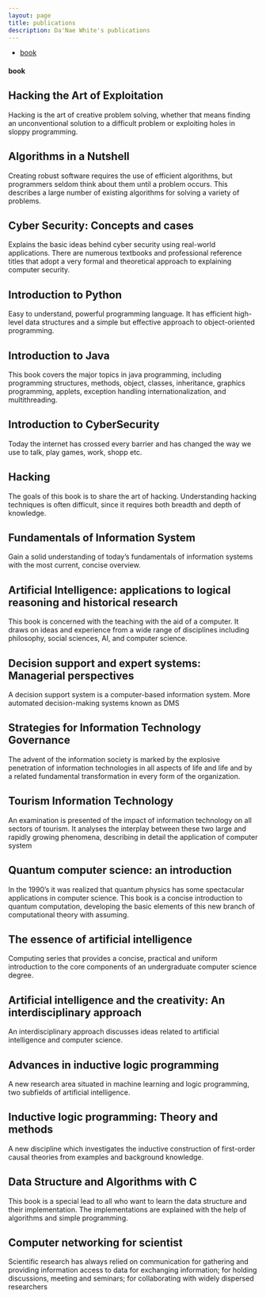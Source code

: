 ```yaml
---
layout: page
title: publications
description: Da'Nae White's publications
---
```


<div class="navbar">
    <div class="navbar-inner">
        <ul class="nav">
            <li><a href="#book">book</a></li>
        </ul>
    </div>
</div>


#### <a name="book"></a>book

## <a name="Hacking the Art of Exploitation"></a>Hacking the Art of Exploitation
Hacking is the art of creative problem solving, whether that means finding an unconventional solution to a difficult problem or exploiting holes in sloppy programming. 


## <a name="Algorithms in a Nutshell"></a>Algorithms in a Nutshell
Creating robust software requires the use of efficient algorithms, but programmers seldom think about them until a problem occurs. This describes a large number of existing algorithms for solving a variety of problems.
 
## <a name="Cyber Security: Concepts and cases"></a>Cyber Security: Concepts and cases
Explains the basic ideas behind cyber security using real-world applications. There are numerous textbooks and professional reference titles that adopt a very formal and theoretical approach to explaining computer security.
 
## <a name="Introduction to Python"></a>Introduction to Python
Easy to understand, powerful programming language. It has efficient high-level data structures and a simple but effective approach to object-oriented programming.

## <a name="Introduction to Java"></a>Introduction to Java
This book covers the major topics in java programming, including programming structures, methods, object, classes, inheritance, graphics programming, applets, exception handling internationalization, and multithreading.

## <a name="Introduction to CyberSecurity"></a>Introduction to CyberSecurity 
 Today the internet has crossed every barrier and has changed the way we use to talk, play games, work, shopp etc.

## <a name="Hacking"></a> Hacking
The goals of this book is to share the art of hacking. Understanding hacking techniques is often difficult, since it requires both breadth and depth of knowledge.

## <a name="Fundamentals of Information System"></a>Fundamentals of Information System
Gain a solid understanding of today’s fundamentals of information systems with the most current, concise overview.

## <a name=" Artificial Intelligence: applications to logical reasoning and historical research"></a> Artificial Intelligence: applications to logical reasoning and historical research
This book is concerned with the teaching with the aid of a computer. It draws on ideas and experience from a wide range of disciplines including philosophy, social sciences, AI, and computer science.

## <a name="Decision support and expert systems: Managerial perspectives"></a>Decision support and expert systems: Managerial perspectives
A decision support system is a computer-based information system. More automated decision-making systems known as DMS

## <a name="Strategies for Information Technology Governance"></a>Strategies for Information Technology Governance
The advent of the information society is marked by the explosive penetration of information technologies in all aspects of life and life and by a related fundamental transformation in every form of the organization.

## <a name="Tourism Information Technology"></a>Tourism Information Technology
 An examination is presented of the impact of information technology on all sectors of tourism. It analyses the interplay between these two large and rapidly growing phenomena, describing in detail the application of computer system
 
## <a name= "Quantum computer science: an introduction"></a>Quantum computer science: an introduction
In the 1990’s it was realized that quantum physics has some spectacular applications in computer science. This book is a concise introduction to quantum computation, developing the basic elements of this new branch of computational theory with assuming.

## <a name= "The essence of artificial intelligence"></a>The essence of artificial intelligence
Computing series that provides a concise, practical and uniform introduction to the core components of an undergraduate computer science degree.

## <a name="Artificial intelligence and the creativity: An interdisciplinary approach"></a>Artificial intelligence and the creativity: An interdisciplinary approach
An interdisciplinary approach discusses ideas related to artificial intelligence and computer science.


## <a name="Advances in inductive logic programming"></a>Advances in inductive logic programming
A new research area situated in machine learning and logic programming, two subfields of artificial intelligence.

## <a name="Inductive logic programming: Theory and methods"></a>Inductive logic programming: Theory and methods
A new discipline which investigates the inductive construction of first-order causal theories from examples and background knowledge. 

## <a name="Data Structure and Algorithms with C"></a>Data Structure and Algorithms with C
This book is a special lead to all who want to learn the data structure and their implementation. The implementations are explained with the help of algorithms and simple programming.

## <a name="Computer networking for scientist"></a>Computer networking for scientist
Scientific research has always relied on communication for gathering and providing information access to data for exchanging information; for holding discussions, meeting and seminars; for collaborating with widely dispersed researchers 

